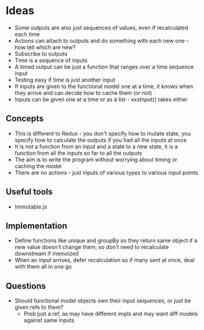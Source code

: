 Ideas
=====

- Some outputs are also just sequences of values, even if recalculated each time
- Actions can attach to outputs and do something with each new one - how tell which are new?
- Subscribe to outputs
- Time is a sequence of inputs
- A timed output can be just a function that ranges over a time sequence input
- Testing easy if time is just another input
- If inputs are given to the functional model one at a time, it knows when they arrive and can decide how to cache them (or not)
- Inputs can be given one at a time or as a list - xxxInput() takes either

Concepts
--------
- This is different to Redux - you don't specify how to mutate state, you specify how to calculate the outputs if you had all the inputs at once
- It is not a function from an input and a state to a new state, it is a function from all the inputs so far to all the outputs
- The aim is to write the program without worrying about timing or caching the model
- There are no actions - just inputs of various types to various input points

Useful tools
------------

- Immutable.js


Implementation
--------------

- Define functions like unique and groupBy so they return same object if a new value doesn't change them, so don't need to recalculate downstream if memoized
- When an input arrives, defer recalculation so if many sent at once, deal with them all in one go

Questions
---------
- Should functional model objects own their input sequences, or just be given refs to them? 
  - Prob just a ref, as may have different impls and may want diff models against same inputs